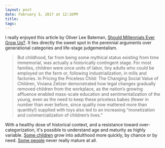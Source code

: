 ```yaml
---
layout: post
date: February 5, 2017 at 12:16PM
title:
tags:
--- 
```


I really enjoyed this article by Oliver Lee Bateman, [Should Millennials Ever Grow Up?](https://theawl.com/should-millennials-ever-grow-up-1061978b1712). It lies directly the sweet spot in the perennial arguments over generational categories and life-stage judgementalism.

> But childhood, far from being some mythical status existing from time immemorial, was actually a historically contingent stage. For most families, children were once units of labor, tiny adults who could be employed on the farm or, following industrialization, in mills and factories. In Pricing the Priceless Child: The Changing Social Value of Children, Viviana Zelizer demonstrated how legal changes gradually removed children from the workplace, as the nation’s growing affluence enabled mass-scale education and sentimentalization of the young, even as the need to keep these priceless babes (fewer in number than ever before, since quality now mattered more than quantity!) supplied with toys also led to an increasing “monetization and commercialization of children’s lives.”

With a healthy dose of historical context, and a resistance toward over-categorization, it's possible to understand age and maturity as highly variable. [Some children](http://cdn.history.com/sites/2/2013/11/pennsylvania-coal-miners-P.jpeg) grow into adulthood more quickly, by chance or by need. [Some people](https://www.ctvnews.ca/polopoly_fs/1.2675889.1448572153!/httpImage/image.jpg_gen/derivatives/landscape_960/image.jpg) never really mature at all.
